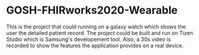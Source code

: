 # GOSH-FHIRworks2020-Wearable
This is the project that could running on a galaxy watch which shows the user the detailed patient record. The project could be built and run on Tizen Studio which is Samsung's developement tool. Also, a 30s video is recorded to show the features the application provides on a real device.
